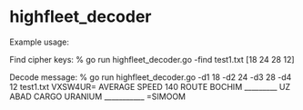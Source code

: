 # highfleet_decoder

Example usage:

Find cipher keys:
 % go run highfleet_decoder.go -find test1.txt
[18 24 28 12]

Decode message:
% go run highfleet_decoder.go -d1 18 -d2 24 -d3 28 -d4 12 test1.txt
VXSW4UR=
AVERAGE SPEED 140 ROUTE BOCHIM _________ UZ ABAD CARGO URANIUM ___________ =SIMOOM
